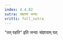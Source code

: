 ```yaml
---
index: 4.4.82
sutra: संज्ञायां जन्याः
vritti: full_sutra
---
```


"तत् वहति" इति जन्याः संज्ञायाम्  यत्